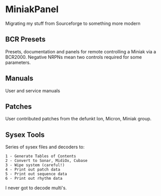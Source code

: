 # MiniakPanel
Migrating my stuff from Sourceforge to something more modern

## BCR Presets

Presets, documentation and panels for remote controlling a Miniak via a BCR2000.
Negative NRPNs mean two controls required for some parameters.

## Manuals

User and service manuals

## Patches

User contributed patches from the defunkt Ion, Micron, Miniak group.

## Sysex Tools

Series of sysex files and decoders to:
```
1 - Generate Tables of Contents
2 - Convert to Sonar, MidiOx, Cubase
3 - Wipe system (careful!)
4 - Print out patch data
5 - Print out sequence data
6 - Print out rhythm data
```
I never got to decode multi's.
